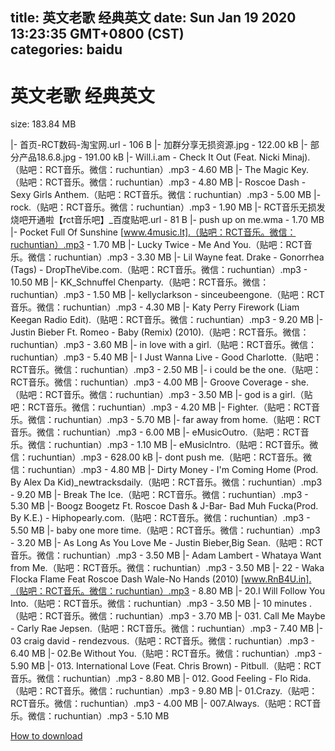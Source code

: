 
title: 英文老歌 经典英文
date: Sun Jan 19 2020 13:23:35 GMT+0800 (CST)    
categories: baidu
---

# 英文老歌 经典英文
size: 183.84 MB
 
 
|- 首页-RCT数码-淘宝网.url - 106 B
|- 加群分享无损资源.jpg - 122.00 kB
|- 部分产品18.6.8.jpg - 191.00 kB
|- Will.i.am - Check It Out (Feat. Nicki Minaj).（贴吧：RCT音乐。微信：ruchuntian）.mp3 - 4.60 MB
|- The Magic Key.（贴吧：RCT音乐。微信：ruchuntian）.mp3 - 4.80 MB
|- Roscoe Dash - Sexy Girls Anthem.（贴吧：RCT音乐。微信：ruchuntian）.mp3 - 5.00 MB
|- rock.（贴吧：RCT音乐。微信：ruchuntian）.mp3 - 1.90 MB
|- RCT音乐无损发烧吧开通啦【rct音乐吧】_百度贴吧.url - 81 B
|- push up on me.wma - 1.70 MB
|- Pocket Full Of Sunshine [www.4music.lt].（贴吧：RCT音乐。微信：ruchuntian）.mp3 - 1.70 MB
|- Lucky Twice - Me And You.（贴吧：RCT音乐。微信：ruchuntian）.mp3 - 3.30 MB
|- Lil Wayne feat. Drake - Gonorrhea (Tags) - DropTheVibe.com.（贴吧：RCT音乐。微信：ruchuntian）.mp3 - 10.50 MB
|- KK_Schnuffel Chenparty.（贴吧：RCT音乐。微信：ruchuntian）.mp3 - 1.50 MB
|- kellyclarkson - sinceubeengone.（贴吧：RCT音乐。微信：ruchuntian）.mp3 - 4.30 MB
|- Katy Perry Firework (Liam Keegan Radio Edit).（贴吧：RCT音乐。微信：ruchuntian）.mp3 - 9.20 MB
|- Justin Bieber Ft. Romeo - Baby (Remix) (2010).（贴吧：RCT音乐。微信：ruchuntian）.mp3 - 3.60 MB
|- in love with a girl.（贴吧：RCT音乐。微信：ruchuntian）.mp3 - 5.40 MB
|- I Just Wanna Live - Good Charlotte.（贴吧：RCT音乐。微信：ruchuntian）.mp3 - 2.50 MB
|- i could be the one.（贴吧：RCT音乐。微信：ruchuntian）.mp3 - 4.00 MB
|- Groove Coverage - she.（贴吧：RCT音乐。微信：ruchuntian）.mp3 - 3.50 MB
|- god  is  a  girl.（贴吧：RCT音乐。微信：ruchuntian）.mp3 - 4.20 MB
|- Fighter.（贴吧：RCT音乐。微信：ruchuntian）.mp3 - 5.70 MB
|- far away from home.（贴吧：RCT音乐。微信：ruchuntian）.mp3 - 6.00 MB
|- eMusicOutro.（贴吧：RCT音乐。微信：ruchuntian）.mp3 - 1.10 MB
|- eMusicIntro.（贴吧：RCT音乐。微信：ruchuntian）.mp3 - 628.00 kB
|- dont push me.（贴吧：RCT音乐。微信：ruchuntian）.mp3 - 4.80 MB
|- Dirty Money - I'm Coming Home (Prod. By Alex Da Kid)_newtracksdaily.（贴吧：RCT音乐。微信：ruchuntian）.mp3 - 9.20 MB
|- Break The Ice.（贴吧：RCT音乐。微信：ruchuntian）.mp3 - 5.30 MB
|- Boogz Boogetz Ft. Roscoe Dash & J-Bar- Bad Muh Fucka(Prod. By K.E.) - Hiphopearly.com.（贴吧：RCT音乐。微信：ruchuntian）.mp3 - 5.50 MB
|- baby one more time.（贴吧：RCT音乐。微信：ruchuntian）.mp3 - 3.20 MB
|- As Long As You Love Me - Justin Bieber,Big Sean.（贴吧：RCT音乐。微信：ruchuntian）.mp3 - 3.50 MB
|- Adam Lambert - Whataya Want from Me.（贴吧：RCT音乐。微信：ruchuntian）.mp3 - 3.50 MB
|- 22 - Waka Flocka Flame Feat Roscoe Dash Wale-No Hands (2010) [www.RnB4U.in].（贴吧：RCT音乐。微信：ruchuntian）.mp3 - 8.80 MB
|- 20.I Will Follow You Into.（贴吧：RCT音乐。微信：ruchuntian）.mp3 - 3.50 MB
|- 10 minutes .（贴吧：RCT音乐。微信：ruchuntian）.mp3 - 3.70 MB
|- 031. Call Me Maybe - Carly Rae Jepsen.（贴吧：RCT音乐。微信：ruchuntian）.mp3 - 7.40 MB
|- 03 craig david - rendezvous.（贴吧：RCT音乐。微信：ruchuntian）.mp3 - 6.40 MB
|- 02.Be Without You.（贴吧：RCT音乐。微信：ruchuntian）.mp3 - 5.90 MB
|- 013. International Love (Feat. Chris Brown) - Pitbull.（贴吧：RCT音乐。微信：ruchuntian）.mp3 - 8.80 MB
|- 012. Good Feeling - Flo Rida.（贴吧：RCT音乐。微信：ruchuntian）.mp3 - 9.80 MB
|- 01.Crazy.（贴吧：RCT音乐。微信：ruchuntian）.mp3 - 4.00 MB
|- 007.Always.（贴吧：RCT音乐。微信：ruchuntian）.mp3 - 5.10 MB

[How to download](https://bpcam.bemobtrk.com/go/2ceec3aa-1ca2-46d6-b9ff-aaa5c184517c?jno=84)